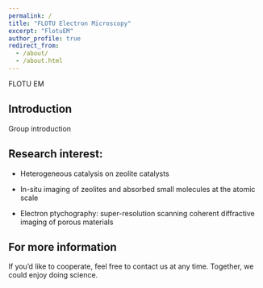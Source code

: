 ```yaml
---
permalink: /
title: "FLOTU Electron Microscopy"
excerpt: "FlotuEM"
author_profile: true
redirect_from: 
  - /about/
  - /about.html
---
```


FLOTU EM

## Introduction 

Group introduction



## Research interest:

- Heterogeneous catalysis on zeolite catalysts

- In-situ imaging of zeolites and absorbed small molecules at the atomic scale

- Electron ptychography: super-resolution scanning coherent diffractive imaging of porous materials


For more information
------
If you’d like to cooperate, feel free to contact us at any time. Together, we could enjoy doing science. 
